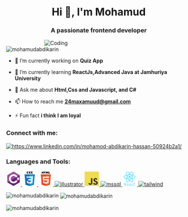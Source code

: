 <h1 align="center">Hi 👋, I'm Mohamud</h1>
<h3 align="center">A passionate frontend developer</h3>
<img align="right" alt="Coding" width="400" src="https://media.tenor.com/IieZUsqoYCwAAAAM/developer.gif">

<p align="left"> <img src="https://komarev.com/ghpvc/?username=mohamudabdikarin&label=Profile%20views&color=0e75b6&style=flat" alt="mohamudabdikarin" /> </p>

- 🔭 I’m currently working on **Quiz App**

- 🌱 I’m currently learning **ReactJs,Advanced Java at Jamhuriya University**

- 💬 Ask me about **Html,Css and Javascript, and C#**

- 📫 How to reach me **24maxamuud@gmail.com**

- ⚡ Fun fact **i think I am loyal**

<h3 align="left">Connect with me:</h3>
<p align="left">
<a href="https://linkedin.com/in/https://www.linkedin.com/in/mohamod-abdikarin-hassan-50924b2a1/" target="blank"><img align="center" src="https://raw.githubusercontent.com/rahuldkjain/github-profile-readme-generator/master/src/images/icons/Social/linked-in-alt.svg" alt="https://www.linkedin.com/in/mohamod-abdikarin-hassan-50924b2a1/" height="30" width="40" /></a>
</p>

<h3 align="left">Languages and Tools:</h3>
<p align="left"> <a href="https://www.w3schools.com/cs/" target="_blank" rel="noreferrer"> <img src="https://raw.githubusercontent.com/devicons/devicon/master/icons/csharp/csharp-original.svg" alt="csharp" width="40" height="40"/> </a> <a href="https://www.w3schools.com/css/" target="_blank" rel="noreferrer"> <img src="https://raw.githubusercontent.com/devicons/devicon/master/icons/css3/css3-original-wordmark.svg" alt="css3" width="40" height="40"/> </a> <a href="https://www.w3.org/html/" target="_blank" rel="noreferrer"> <img src="https://raw.githubusercontent.com/devicons/devicon/master/icons/html5/html5-original-wordmark.svg" alt="html5" width="40" height="40"/> </a> <a href="https://www.adobe.com/in/products/illustrator.html" target="_blank" rel="noreferrer"> <img src="https://www.vectorlogo.zone/logos/adobe_illustrator/adobe_illustrator-icon.svg" alt="illustrator" width="40" height="40"/> </a> <a href="https://developer.mozilla.org/en-US/docs/Web/JavaScript" target="_blank" rel="noreferrer"> <img src="https://raw.githubusercontent.com/devicons/devicon/master/icons/javascript/javascript-original.svg" alt="javascript" width="40" height="40"/> </a> <a href="https://www.microsoft.com/en-us/sql-server" target="_blank" rel="noreferrer"> <img src="https://www.svgrepo.com/show/303229/microsoft-sql-server-logo.svg" alt="mssql" width="40" height="40"/> </a> <a href="https://reactjs.org/" target="_blank" rel="noreferrer"> <img src="https://raw.githubusercontent.com/devicons/devicon/master/icons/react/react-original-wordmark.svg" alt="react" width="40" height="40"/> </a> <a href="https://tailwindcss.com/" target="_blank" rel="noreferrer"> <img src="https://www.vectorlogo.zone/logos/tailwindcss/tailwindcss-icon.svg" alt="tailwind" width="40" height="40"/> </a> </p>

<p><img align="left" src="https://github-readme-stats.vercel.app/api/top-langs?username=mohamudabdikarin&show_icons=true&locale=en&layout=compact" alt="mohamudabdikarin" /></p>

<p>&nbsp;<img align="center" src="https://github-readme-stats.vercel.app/api?username=mohamudabdikarin&show_icons=true&locale=en" alt="mohamudabdikarin" /></p>

<p><img align="center" src="https://github.com/mohamudabdikarin.png" alt="mohamudabdikarin" /></p>
